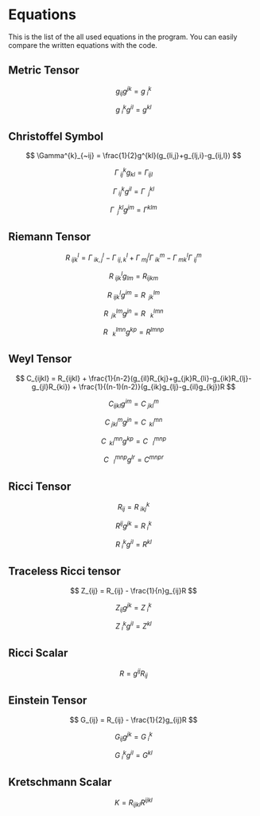 # Equations

This is the list of the all used equations in the program. You can easily compare the written equations with the code.

## Metric Tensor

$$
g_{ij}g^{jk} = g^{k}_{~i}
$$

$$
g^{k}_{~i}g^{il} = g^{kl}
$$

## Christoffel Symbol

$$
    \Gamma^{k}_{~ij} = \frac{1}{2}g^{kl}(g_{li,j}+g_{lj,i}-g_{ij,l})
$$

$$
    \Gamma^{k}_{~ij}g_{kl} = \Gamma_{ijl}
$$

$$
    \Gamma^{k}_{~ij}g^{il} = \Gamma^{kl}_{~~j}
$$

$$
    \Gamma^{kl}_{~~j}g^{jm} = \Gamma^{klm}
$$

## Riemann Tensor

$$
    R^l_{~ijk} = \Gamma^{l}_{~ik,j} - \Gamma^{l}_{~ij,k} + \Gamma^{l}_{~mj}\Gamma^{m}_{~ik} - \Gamma^{l}_{~mk}\Gamma^{m}_{~ij}
$$

$$
    R^l_{~ijk}g_{lm} = R_{ijkm}
$$

$$
    R^l_{~ijk}g^{im} = R^{lm}_{~~jk}
$$

$$
    R^{lm}_{~~jk}g^{jn} = R^{lmn}_{~~~k}
$$

$$
    R^{lmn}_{~~~k}g^{kp} = R^{lmnp}
$$

## Weyl Tensor

$$
    C_{ijkl} = R_{ijkl} + \frac{1}{n-2}(g_{il}R_{kj}+g_{jk}R_{li}-g_{ik}R_{lj}-g_{jl}R_{ki}) + \frac{1}{(n-1)(n-2)}(g_{ik}g_{lj}-g_{il}g_{kj})R
$$

$$
C_{ijkl}g^{im} = C^{m}_{~jkl}
$$

$$
C^{m}_{~jkl}g^{jn} = C^{mn}_{~~kl}
$$

$$
C^{mn}_{~~kl}g^{kp} = C^{mnp}_{~~~l}
$$

$$
C^{mnp}_{~~~l}g^{lr} = C^{mnpr}
$$

## Ricci Tensor

$$
R_{ij} = R^{k}_{~ikj}
$$

$$
R^{ij}g^{jk} = R^{k}_{~i}
$$

$$
R^{k}_{~i}g^{il} = R^{kl}
$$

## Traceless Ricci tensor

$$
Z_{ij} = R_{ij} - \frac{1}{n}g_{ij}R
$$

$$
Z_{ij}g^{jk} = Z^{k}_{~i}
$$

$$
Z^{k}_{~i}g^{il} = Z^{kl}
$$

## Ricci Scalar

$$
R = g^{ij}R_{ij}
$$

## Einstein Tensor

$$
G_{ij} = R_{ij} - \frac{1}{2}g_{ij}R
$$

$$
G_{ij}g^{jk} = G^{k}_{~i}
$$

$$
G^{k}_{~i}g^{il} = G^{kl}
$$

## Kretschmann Scalar

$$
K = R_{ijkl}R^{ijkl}
$$
